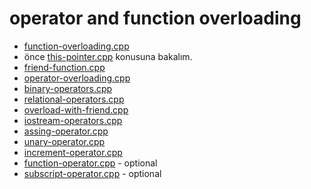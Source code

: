 # operator and function overloading

* [function-overloading.cpp](function-overloading.cpp)
* önce [this-pointer.cpp](this-pointer.cpp) konusuna bakalım.
* [friend-function.cpp](friend-function.cpp)
* [operator-overloading.cpp](operator-overloading.cpp)
* [binary-operators.cpp](binary-operators.cpp)
* [relational-operators.cpp](relational-operators.cpp)
* [overload-with-friend.cpp](overload-with-friend.cpp)
* [iostream-operators.cpp](iostream-operators.cpp)
* [assing-operator.cpp](assing-operator.cpp)
* [unary-operator.cpp](unary-operator.cpp)
* [increment-operator.cpp](increment-operator.cpp)
* [function-operator.cpp](function-operator.cpp) - optional
* [subscript-operator.cpp](subscript-operator.cpp) - optional